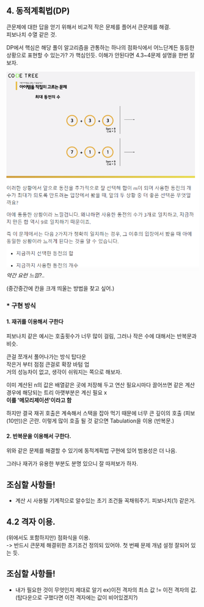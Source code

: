 ## 4. 동적계획법(DP)
 
 큰문제에 대한 답을 얻기 위해서 비교적 작은 문제를 플어서 큰문제를 해결.   
 피보나치 수열 같은 것.

 DP에서 핵심은 해당 풀이 알고리즘을 관통하는 하나의 점화식에서 어느단계든 동등한 상황으로 표현할 수 있는가? 가 핵심인듯. 이해가 안된다면 4.3~4문제 설명을 한번 잘보자.

 ![설명 사진](/_postPic/24-07-30/image.png)  
 _약간 요런 느낌?.._

 (중간중간에 칸을 크개 띄울는 방법을 찾고 싶어.)

### * 구현 방식
 #### 1. 재귀를 이용해서 구한다  
  피보나치 같은 예시는 호출횟수가 너무 많이 걸림, 그러나 작은 수에 대해서는 반복문과 비슷.   

  큰걸 쪼개서 풀어나가는 방식 탑다운  
  작은거 부터 점점 큰걸로 확장 바텀 업  
  거의 성능차이 없고, 생각이 쉬워지는 쪽으로 해보자.


  이미 계산된 n의 값은 배열같은 곳에 저장해 두고 연산 필요시마다 끌어쓰면 같은 계산 경우에 해당되는 트리 아랫부분은 계신 필요  x  
  **이를 '메모리제이션'이라고 함**  

  하지만 결국 재귀 호출은 계속해서 스택을 잡아 먹기 때문에 너무 큰 깊이의 호출 (피보(10만))은 곤란. 이렇게 많이 호출 될 것 같으면 Tabulation을 이용 (반복문.)


 #### 2. 반복문을 이용해서 구한다.
 위와 같은 문제를 해결할 수 있기에 동적계획법 구현에 있어 범용성은 더 나음.


 그러나 재귀가 유용한 부분도 분명 있으니 잘 따져보가 하자.


 ## 조심할 사항들!
  * 계산 시 사용될 기계적으로 알수있는 초기 조건들 꼭채워주기. 피보나치(1) 같은거.



## 4.2 격자 이용.

(위에서도 포함하지만) 점화식을 이용.  
-> 반드시 큰문제 해결위한 초기조건 정의되 있어야. 
첫 번째 문제 개념 설정 잘되어 있는 듯.

 ## 조심할 사항들!
  * 내가 필요한 것이 무엇인지 제대로 알기 ex)이전 격자의 최소 값 != 이전 격자의 값. (탑다운으로 구했다면 이전 격자에는 값이 비어있겠지?) 


 